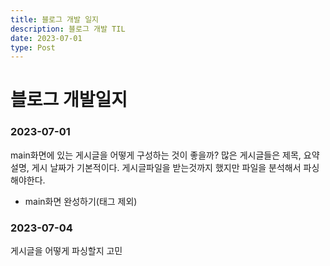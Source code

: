 ```yaml
---
title: 블로그 개발 일지
description: 블로그 개발 TIL
date: 2023-07-01
type: Post
---
```


# 블로그 개발일지

### 2023-07-01

main화면에 있는 게시글을 어떻게 구성하는 것이 좋을까?
많은 게시글들은 제목, 요약 설명, 게시 날짜가 기본적이다.
게시글파일을 받는것까지 했지만 파일을 분석해서 파싱해야한다.

- main화면 완성하기(태그 제외)

### 2023-07-04

게시글을 어떻게 파싱할지 고민
